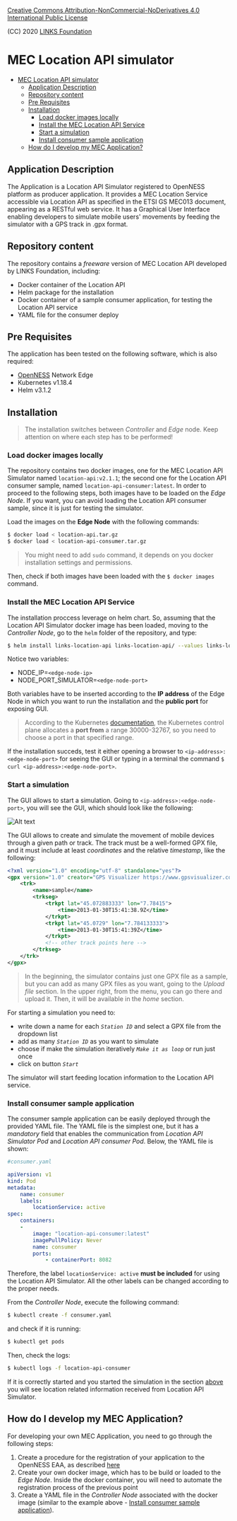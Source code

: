 

[Creative Commons Attribution-NonCommercial-NoDerivatives 4.0 International Public License](https://creativecommons.org/licenses/by-nc-nd/4.0/legalcode)

(CC) 2020 [LINKS Foundation](https://linksfoundation.com/)

# MEC Location API simulator 

- [MEC Location API simulator](#mec-location-api-simulator)
	- [Application Description](#application-description)
	- [Repository content](#repository-content)
	- [Pre Requisites](#pre-requisites)
	- [Installation](#installation)
		- [Load docker images locally](#load-docker-images-locally)
		- [Install the MEC Location API Service](#install-the-mec-location-api-service)
		- [Start a simulation](#start-a-simulation)
		- [Install consumer sample application](#install-consumer-sample-application)
	- [How do I develop my MEC Application?](#how-do-i-develop-my-mec-application)

Application Description
---
The Application is a Location API Simulator registered to OpenNESS platform as producer application. It provides a MEC Location Service accessible via Location API as specified in the ETSI GS MEC013 document, appearing as a RESTful web service. It has a Graphical User Interface enabling developers to simulate mobile users' movements by feeding the simulator with a GPS track in .gpx format.  

Repository content
---
The repository contains a *freeware* version of MEC Location API developed by LINKS Foundation, including:

-	Docker container of the Location API 
-	Helm package for the installation
- 	Docker container of a sample consumer application, for testing the Location API service
-	YAML file for the consumer deploy

Pre Requisites
---
The application has been tested on the following software, which is also required:

* [OpenNESS](https://github.com/open-ness/specs) Network Edge 
* Kubernetes v1.18.4
* Helm v3.1.2

Installation
----

> The installation switches between *Controller* and *Edge* node. Keep attention on where each step has to be performed!

### Load docker images locally
The repository contains two docker images, one for the MEC Location API Simulator named `location-api:v2.1.1`; the second one for the Location API consumer sample, named `location-api-consumer:latest`. In order to proceed to the following steps, both images have to be loaded on the *Edge Node*. If you want, you can avoid loading the Location API consumer sample, since it is just for testing the simulator. 

Load the images on the **Edge Node** with the following commands: 
```sh
$ docker load < location-api.tar.gz
$ docker load < location-api-consumer.tar.gz
```
> You might need to add `sudo` command, it depends on you docker installation settings and permissions. 

Then, check if both images have been loaded with the `$ docker images` command. 

### Install the MEC Location API Service 

The installation proccess leverage on helm chart. So, assuming that the Location API Simulator docker image has been loaded, moving to the *Controller Node*, go to the `helm`  folder of the repository, and type:

```sh
$ helm install links-location-api links-location-api/ --values links-location-api/values.yaml --set env[0].name=NODE_IP --set env[0].value="<edge-node-ip>" --set env[1].name=NODE_PORT_SIMULATOR --set env[1].value="<edge-node-port>"
```

Notice two variables: 

- NODE_IP=`<edge-node-ip>`
- NODE_PORT_SIMULATOR=`<edge-node-port>`

Both variables have to be inserted according to the **IP address** of the Edge Node in which you want to run the installation and the **public port** for exposing GUI.
> According to the Kubernetes [documentation](https://kubernetes.io/docs/concepts/services-networking/service/#nodeport), the Kubernetes control plane allocates a **port from** a range 30000-32767, so you need to choose a port in that specified range.

If the installation succeds, test it either opening a browser to `<ip-address>:<edge-node-port>` for seeing the GUI or typing in a terminal the command `$ curl <ip-address>:<edge-node-port>`.  

### Start a simulation
The GUI allows to start a simulation. Going to `<ip-address>:<edge-node-port>`, you will see the GUI, which should look like the following: 

![Alt text](./simulator_gui.PNG)

The GUI allows to create and simulate the movement of mobile devices through a given path or track. The track must be a well-formed GPX file, and it must include at least *coordinates* and the relative *timestamp*, like the following: 

```xml
<?xml version="1.0" encoding="utf-8" standalone="yes"?>
<gpx version="1.0" creator="GPS Visualizer https://www.gpsvisualizer.com/" xmlns="http://www.topografix.com/GPX/1/0" xmlns:xsi="http://www.w3.org/2001/XMLSchema-instance" xsi:schemaLocation="http://www.topografix.com/GPX/1/0 http://www.topografix.com/GPX/1/0/gpx.xsd">
	<trk>
  		<name>sample</name>
  		<trkseg>
			<trkpt lat="45.072883333" lon="7.78415">
				<time>2013-01-30T15:41:38.9Z</time>
			</trkpt>
			<trkpt lat="45.0729" lon="7.784133333">
				<time>2013-01-30T15:41:39Z</time>
			</trkpt>
			<!-- other track points here -->
		</trkseg>
	</trk>
</gpx>
```

> In the beginning, the simulator contains just one GPX file as a sample, but you can add as many GPX files as you want, going to the *Upload file* section. In the upper right, from the menu, you can go there and upload it. Then, it will be available in the *home* section. 

For starting a simulation you need to: 

- write down a name for each *`Station ID`* and select a GPX file from the dropdown list
- add as many *`Station ID`* as you want to simulate
- choose if make the simulation iteratively *`Make it as loop`* or run just once
- click on button *`Start`*

The simulator will start feeding location information to the Location API service.

### Install consumer sample application 
The consumer sample application can be easily deployed through the provided YAML file. The YAML file is the simplest one, but it has a *mandatory*  field that enables the communication from *Location API Simulator Pod* and *Location API consumer Pod*. Below, the YAML file is shown: 

```yaml
#consumer.yaml

apiVersion: v1
kind: Pod
metadata:
	name: consumer
	labels:
  		locationService: active
spec:
	containers:
	-
		image: "location-api-consumer:latest"
		imagePullPolicy: Never
		name: consumer
		ports:
			- containerPort: 8082
```

Therefore, the label `locationService: active` **must be included** for using the Location API Simulator. All the other labels can be changed according to the proper needs.

From the *Controller Node*, execute the following command: 

```sh
$ kubectl create -f consumer.yaml
```

and check if it is running:

```sh
$ kubectl get pods 
```

Then, check the logs:

```sh
$ kubectl logs -f location-api-consumer 
```
If it is correctly started and you started the simulation in the section [above](#start-a-simulation) you will see location related information received from Location API Simulator.

## How do I develop my MEC Application?

For developing your own MEC Application, you need to go through the following steps: 

1. Create a procedure for the registration of your application to the OpenNESS EAA, as described [here](https://github.com/open-ness/specs/blob/master/doc/applications-onboard/network-edge-applications-onboarding.md)
2. Create your own docker image, which has to be build or loaded to the *Edge Node*. Inside the docker container, you will need to automate the registration process of the previous point
3. Create a YAML file in the *Controller Node* associated with the docker image (similar to the example above - [Install consumer sample application](#install-consumer-sample-application)). 